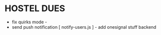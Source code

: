 # HOSTEL DUES
- fix quirks mode - 	
- send push notification [ notify-users.js ] - add onesignal stuff backend
